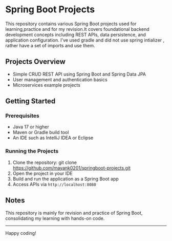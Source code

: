 # Spring Boot Projects

This repository contains various Spring Boot projects used for learning,practice and for my revision.It covers foundational backend development concepts including REST APIs, data persistence, and application configuration.
I've used gradle and did not use spring intializer , rather have a set of imports and use them.
## Projects Overview
- Simple CRUD REST API using Spring Boot and Spring Data JPA
- User management and authentication basics
- Microservices example projects

## Getting Started

### Prerequisites
- Java 17 or higher
- Maven or Gradle build tool
- An IDE such as IntelliJ IDEA or Eclipse

### Running the Projects
1. Clone the repository:
git clone https://github.com/mayank0201/springboot-projects.git
3. Open the project in your IDE  
4. Build and run the application as a Spring Boot app  
5. Access APIs via `http://localhost:8080`

## Notes
This repository is mainly for revision and practice of Spring Boot, consolidating my learning with hands-on code.

---

Happy coding!
